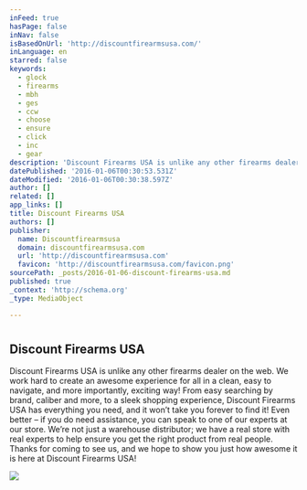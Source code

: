 ```yaml
---
inFeed: true
hasPage: false
inNav: false
isBasedOnUrl: 'http://discountfirearmsusa.com/'
inLanguage: en
starred: false
keywords:
  - glock
  - firearms
  - mbh
  - ges
  - ccw
  - choose
  - ensure
  - click
  - inc
  - gear
description: 'Discount Firearms USA is unlike any other firearms dealer on the web. We work hard to create an awesome experience for all in a clean, easy to navigate, and more importantly, exciting way! From easy searching by brand, caliber and more, to a sleek shopping experience, Discount Firearms USA has everything you need, and it won’t take you forever to find it! Even better – if you do need assistance, you can speak to one of our experts at our store. We’re not just a warehouse distributor; we have a real store with real experts to help ensure you get the right product from real people. Thanks for coming to see us, and we hope to show you just how awesome it is here at Discount Firearms USA!'
datePublished: '2016-01-06T00:30:53.531Z'
dateModified: '2016-01-06T00:30:38.597Z'
author: []
related: []
app_links: []
title: Discount Firearms USA
authors: []
publisher:
  name: Discountfirearmsusa
  domain: discountfirearmsusa.com
  url: 'http://discountfirearmsusa.com'
  favicon: 'http://discountfirearmsusa.com/favicon.png'
sourcePath: _posts/2016-01-06-discount-firearms-usa.md
published: true
_context: 'http://schema.org'
_type: MediaObject

---
```

# 

<article style=""><h1>Discount Firearms USA</h1><p>Discount Firearms USA is unlike any other firearms dealer on the web. We work hard to create an awesome experience for all in a clean, easy to navigate, and more importantly, exciting way! From easy searching by brand, caliber and more, to a sleek shopping experience, Discount Firearms USA has everything you need, and it won’t take you forever to find it! Even better – if you do need assistance, you can speak to one of our experts at our store. We’re not just a warehouse distributor; we have a real store with real experts to help ensure you get the right product from real people. Thanks for coming to see us, and we hope to show you just how awesome it is here at Discount Firearms USA!</p><img src="https://s3-us-west-2.amazonaws.com/the-grid-img/p/d5c589db00061ee7d25c7c8d2fb0df0037aa28c3.png" /></article>